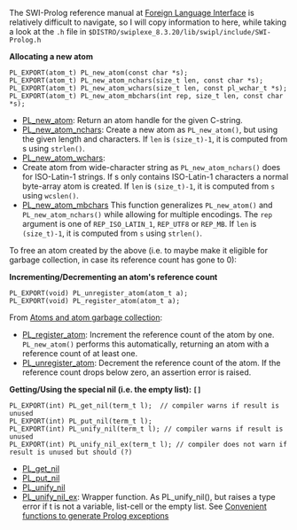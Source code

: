 
The SWI-Prolog reference manual at [Foreign Language Interface](https://eu.swi-prolog.org/pldoc/man?section=foreign) is 
relatively difficult to navigate, so I will copy information to here, while taking a look at the `.h` file
in `$DISTRO/swiplexe_8.3.20/lib/swipl/include/SWI-Prolog.h`

**Allocating a new atom**

```
PL_EXPORT(atom_t) PL_new_atom(const char *s);
PL_EXPORT(atom_t) PL_new_atom_nchars(size_t len, const char *s);
PL_EXPORT(atom_t) PL_new_atom_wchars(size_t len, const pl_wchar_t *s);
PL_EXPORT(atom_t) PL_new_atom_mbchars(int rep, size_t len, const char *s);
```

- [PL_new_atom](https://eu.swi-prolog.org/pldoc/doc_for?object=c%28%27PL_new_atom%27%29):
   Return an atom handle for the given C-string.
- [PL_new_atom_nchars](https://eu.swi-prolog.org/pldoc/doc_for?object=c%28%27PL_new_atom_nchars%27%29):
  Create a new atom as `PL_new_atom()`, but using the given length and characters. If `len` is `(size_t)-1`,
  it is computed from s using `strlen()`.
- [PL_new_atom_wchars](https://eu.swi-prolog.org/pldoc/doc_for?object=c%28%27PL_new_atom_wchars%27%29): 
- Create atom from wide-character string as `PL_new_atom_nchars()` does for ISO-Latin-1 strings.
  If s only contains ISO-Latin-1 characters a normal byte-array atom is created. If `len` is
  `(size_t)-1`, it is computed from `s` using `wcslen()`.
- [PL_new_atom_mbchars](https://eu.swi-prolog.org/pldoc/doc_for?object=c%28%27PL_new_atom_mbchars%27%29)
  This function generalizes `PL_new_atom()` and `PL_new_atom_nchars()` while allowing for multiple encodings.
  The `rep` argument is one of `REP_ISO_LATIN_1`, `REP_UTF8` or `REP_MB`. If `len` is `(size_t)-1`,
  it is computed from `s` using `strlen()`.

To free an atom created by the above (i.e. to maybe make it eligible for garbage collection, in
case its reference count has gone to 0):

**Incrementing/Decrementing an atom's reference count**

```
PL_EXPORT(void) PL_unregister_atom(atom_t a);
PL_EXPORT(void) PL_register_atom(atom_t a);
```

From [Atoms and atom garbage collection](https://eu.swi-prolog.org/pldoc/man?section=atomgc):

- [PL_register_atom](https://eu.swi-prolog.org/pldoc/doc_for?object=c%28%27PL_register_atom%27%29):
  Increment the reference count of the atom by one.
  `PL_new_atom()` performs this automatically, returning an atom with a reference count of at least one.
- [PL_unregister_atom](https://eu.swi-prolog.org/pldoc/doc_for?object=c%28%27PL_unregister_atom%27%29):
  Decrement the reference count of the atom. If the reference count drops below zero, an assertion error is raised.

**Getting/Using the special nil (i.e. the empty list): `[]`**

```
PL_EXPORT(int) PL_get_nil(term_t l);  // compiler warns if result is unused
PL_EXPORT(int) PL_put_nil(term_t l);
PL_EXPORT(int) PL_unify_nil(term_t l); // compiler warns if result is unused
PL_EXPORT(int) PL_unify_nil_ex(term_t l); // compiler does not warn if result is unused but should (?)
```

- [PL_get_nil](https://eu.swi-prolog.org/pldoc/doc_for?object=c%28%27PL_get_nil%27%29)
- [PL_put_nil](https://eu.swi-prolog.org/pldoc/doc_for?object=c%28%27PL_put_nil%27%29)
- [PL_unify_nil](https://eu.swi-prolog.org/pldoc/doc_for?object=c%28%27PL_unify_nil%27%29)
- [PL_unify_nil_ex](https://eu.swi-prolog.org/pldoc/doc_for?object=c(%27PL_unify_nil_ex%27)):
  Wrapper function. As PL_unify_nil(), but raises a type error if t is not a variable, list-cell or the empty list.
  See [Convenient functions to generate Prolog exceptions](https://eu.swi-prolog.org/pldoc/man?section=cerror)

